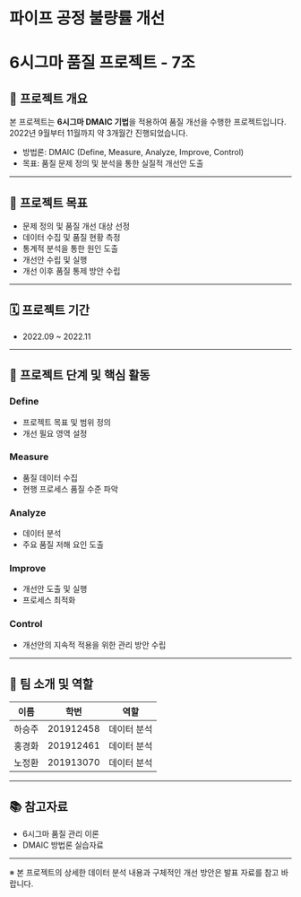 # 파이프 공정 불량률 개선
# 6시그마 품질 프로젝트 - 7조

## 📌 프로젝트 개요

본 프로젝트는 **6시그마 DMAIC 기법**을 적용하여 품질 개선을 수행한 프로젝트입니다.  
2022년 9월부터 11월까지 약 3개월간 진행되었습니다.

- 방법론: DMAIC (Define, Measure, Analyze, Improve, Control)
- 목표: 품질 문제 정의 및 분석을 통한 실질적 개선안 도출

---

## 🎯 프로젝트 목표

- 문제 정의 및 품질 개선 대상 선정
- 데이터 수집 및 품질 현황 측정
- 통계적 분석을 통한 원인 도출
- 개선안 수립 및 실행
- 개선 이후 품질 통제 방안 수립

---

## 🗓 프로젝트 기간

- 2022.09 ~ 2022.11

---

## 🔎 프로젝트 단계 및 핵심 활동

### Define

- 프로젝트 목표 및 범위 정의
- 개선 필요 영역 설정

### Measure

- 품질 데이터 수집
- 현행 프로세스 품질 수준 파악

### Analyze

- 데이터 분석
- 주요 품질 저해 요인 도출

### Improve

- 개선안 도출 및 실행
- 프로세스 최적화

### Control

- 개선안의 지속적 적용을 위한 관리 방안 수립

---

## 👥 팀 소개 및 역할

| 이름 | 학번 | 역할 |
| ---- | ---- | ---- |
| 하승주 | 201912458 | 데이터 분석 |
| 홍경화 | 201912461 | 데이터 분석 |
| 노정환 | 201913070 | 데이터 분석 |

---

## 📚 참고자료

- 6시그마 품질 관리 이론
- DMAIC 방법론 실습자료

---

※ 본 프로젝트의 상세한 데이터 분석 내용과 구체적인 개선 방안은 발표 자료를 참고 바랍니다.
